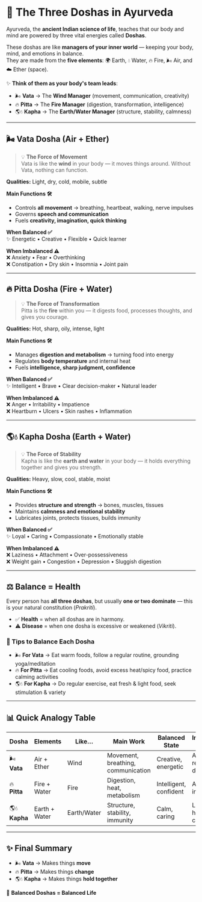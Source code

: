 # 🌿 The Three Doshas in Ayurveda  

Ayurveda, the **ancient Indian science of life**, teaches that our body and mind are powered by three vital energies called **Doshas**.  

These doshas are like **managers of your inner world** — keeping your body, mind, and emotions in balance.  
They are made from the **five elements**: 🌍 Earth, 💧 Water, 🔥 Fire, 🌬️ Air, and ☁️ Ether (space).  

✨ **Think of them as your body's team leads**:
- 🌬️ **Vata** → The **Wind Manager** (movement, communication, creativity)  
- 🔥 **Pitta** → The **Fire Manager** (digestion, transformation, intelligence)  
- 🌎💧 **Kapha** → The **Earth/Water Manager** (structure, stability, calmness)  

---

## 🌬️ Vata Dosha (Air + Ether)

> 💡 **The Force of Movement**  
> Vata is like the **wind** in your body — it moves things around. Without Vata, nothing can function.

**Qualities:** Light, dry, cold, mobile, subtle  

**Main Functions 🛠️**  
- Controls **all movement** → breathing, heartbeat, walking, nerve impulses  
- Governs **speech and communication**  
- Fuels **creativity, imagination, quick thinking**  

**When Balanced ✅**  
✨ Energetic • Creative • Flexible • Quick learner  

**When Imbalanced ⚠️**  
❌ Anxiety • Fear • Overthinking  
❌ Constipation • Dry skin • Insomnia • Joint pain  

---

## 🔥 Pitta Dosha (Fire + Water)

> 💡 **The Force of Transformation**  
> Pitta is the **fire** within you — it digests food, processes thoughts, and gives you courage.

**Qualities:** Hot, sharp, oily, intense, light  

**Main Functions 🛠️**  
- Manages **digestion and metabolism** → turning food into energy  
- Regulates **body temperature** and internal heat  
- Fuels **intelligence, sharp judgment, confidence**  

**When Balanced ✅**  
✨ Intelligent • Brave • Clear decision-maker • Natural leader  

**When Imbalanced ⚠️**  
❌ Anger • Irritability • Impatience  
❌ Heartburn • Ulcers • Skin rashes • Inflammation  

---

## 🌎💧 Kapha Dosha (Earth + Water)

> 💡 **The Force of Stability**  
> Kapha is like the **earth and water** in your body — it holds everything together and gives you strength.

**Qualities:** Heavy, slow, cool, stable, moist  

**Main Functions 🛠️**  
- Provides **structure and strength** → bones, muscles, tissues  
- Maintains **calmness and emotional stability**  
- Lubricates joints, protects tissues, builds immunity  

**When Balanced ✅**  
✨ Loyal • Caring • Compassionate • Emotionally stable  

**When Imbalanced ⚠️**  
❌ Laziness • Attachment • Over-possessiveness  
❌ Weight gain • Congestion • Depression • Sluggish digestion  

---

## ⚖️ Balance = Health

Every person has **all three doshas**, but usually **one or two dominate** — this is your natural constitution (*Prakriti*).  
- ✅ **Health** = when all doshas are in harmony.  
- ⚠️ **Disease** = when one dosha is excessive or weakened (*Vikriti*).  

### 🔑 Tips to Balance Each Dosha
- 🌬️ **For Vata** → Eat warm foods, follow a regular routine, grounding yoga/meditation  
- 🔥 **For Pitta** → Eat cooling foods, avoid excess heat/spicy food, practice calming activities  
- 🌎💧 **For Kapha** → Do regular exercise, eat fresh & light food, seek stimulation & variety  

---

## 📊 Quick Analogy Table

| Dosha  | Elements     | Like…   | Main Work | Balanced State | Imbalanced State |
|--------|--------------|---------|------------|----------------|------------------|
| 🌬️ **Vata**  | Air + Ether  | Wind | Movement, breathing, communication | Creative, energetic | Anxious, restless, dry |
| 🔥 **Pitta** | Fire + Water | Fire | Digestion, heat, metabolism | Intelligent, confident | Angry, inflamed |
| 🌎💧 **Kapha** | Earth + Water | Earth/Water | Structure, stability, immunity | Calm, caring | Lazy, heavy, congested |

---

## ✨ Final Summary

- 🌬️ **Vata** → Makes things **move**  
- 🔥 **Pitta** → Makes things **change**  
- 🌎💧 **Kapha** → Makes things **hold together**  

🌸 **Balanced Doshas = Balanced Life**

